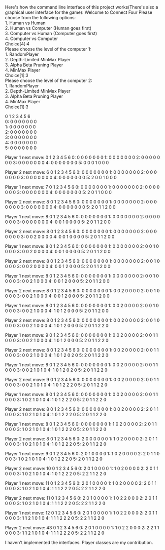 Here's how the command line interface of this project works(There's also a graphical user interface for the game):
Welcome to Connect Four 
Please choose from the following options:  
    1. Human vs Human  
    2. Human vs Computer (Human goes first)  
    3. Computer vs Human (Computer goes first)  
    4. Computer vs Computer  
Choice[4]:4  
Please choose the level of the computer 1:  
    1. RandomPlayer  
    2. Depth-Limited MinMax Player  
    3. Alpha Beta Pruning Player  
    4. MinMax Player  
Choice[1]:3  
Please choose the level of the computer 2:  
    1. RandomPlayer  
    2. Depth-Limited MinMax Player  
    3. Alpha Beta Pruning Player  
    4. MinMax Player  
Choice[1]:3  
  
   0 1 2 3 4 5 6  
0: 0 0 0 0 0 0 0   
1: 0 0 0 0 0 0 0   
2: 0 0 0 0 0 0 0   
3: 0 0 0 0 0 0 0   
4: 0 0 0 0 0 0 0   
5: 0 0 0 0 0 0 0   
  
Player 1 next move:
   0 1 2 3 4 5 6
0: 0 0 0 0 0 0 0 
1: 0 0 0 0 0 0 0 
2: 0 0 0 0 0 0 0 
3: 0 0 0 0 0 0 0 
4: 0 0 0 0 0 0 0 
5: 0 0 0 1 0 0 0 

Player 2 next move:
6
   0 1 2 3 4 5 6
0: 0 0 0 0 0 0 0 
1: 0 0 0 0 0 0 0 
2: 0 0 0 0 0 0 0 
3: 0 0 0 0 0 0 0 
4: 0 0 0 0 0 0 0 
5: 2 0 0 1 0 0 0 

Player 1 next move:
7
   0 1 2 3 4 5 6
0: 0 0 0 0 0 0 0 
1: 0 0 0 0 0 0 0 
2: 0 0 0 0 0 0 0 
3: 0 0 0 0 0 0 0 
4: 0 0 0 0 0 0 0 
5: 2 0 1 1 0 0 0 

Player 2 next move:
8
   0 1 2 3 4 5 6
0: 0 0 0 0 0 0 0 
1: 0 0 0 0 0 0 0 
2: 0 0 0 0 0 0 0 
3: 0 0 0 0 0 0 0 
4: 0 0 0 0 0 0 0 
5: 2 0 1 1 2 0 0 

Player 1 next move:
8
   0 1 2 3 4 5 6
0: 0 0 0 0 0 0 0 
1: 0 0 0 0 0 0 0 
2: 0 0 0 0 0 0 0 
3: 0 0 0 0 0 0 0 
4: 0 0 1 0 0 0 0 
5: 2 0 1 1 2 0 0 

Player 2 next move:
8
   0 1 2 3 4 5 6
0: 0 0 0 0 0 0 0 
1: 0 0 0 0 0 0 0 
2: 0 0 0 0 0 0 0 
3: 0 0 2 0 0 0 0 
4: 0 0 1 0 0 0 0 
5: 2 0 1 1 2 0 0 

Player 1 next move:
8
   0 1 2 3 4 5 6
0: 0 0 0 0 0 0 0 
1: 0 0 0 0 0 0 0 
2: 0 0 1 0 0 0 0 
3: 0 0 2 0 0 0 0 
4: 0 0 1 0 0 0 0 
5: 2 0 1 1 2 0 0 

Player 2 next move:
8
   0 1 2 3 4 5 6
0: 0 0 0 0 0 0 0 
1: 0 0 0 0 0 0 0 
2: 0 0 1 0 0 0 0 
3: 0 0 2 0 0 0 0 
4: 0 0 1 2 0 0 0 
5: 2 0 1 1 2 0 0 

Player 1 next move:
8
   0 1 2 3 4 5 6
0: 0 0 0 0 0 0 0 
1: 0 0 0 0 0 0 0 
2: 0 0 1 0 0 0 0 
3: 0 0 2 1 0 0 0 
4: 0 0 1 2 0 0 0 
5: 2 0 1 1 2 0 0 

Player 2 next move:
8
   0 1 2 3 4 5 6
0: 0 0 0 0 0 0 0 
1: 0 0 2 0 0 0 0 
2: 0 0 1 0 0 0 0 
3: 0 0 2 1 0 0 0 
4: 0 0 1 2 0 0 0 
5: 2 0 1 1 2 0 0 

Player 1 next move:
8
   0 1 2 3 4 5 6
0: 0 0 0 0 0 0 0 
1: 0 0 2 0 0 0 0 
2: 0 0 1 0 0 0 0 
3: 0 0 2 1 0 0 0 
4: 1 0 1 2 0 0 0 
5: 2 0 1 1 2 0 0 

Player 2 next move:
8
   0 1 2 3 4 5 6
0: 0 0 0 0 0 0 0 
1: 0 0 2 0 0 0 0 
2: 0 0 1 0 0 0 0 
3: 0 0 2 1 0 0 0 
4: 1 0 1 2 0 0 0 
5: 2 0 1 1 2 2 0 

Player 1 next move:
9
   0 1 2 3 4 5 6
0: 0 0 0 0 0 0 0 
1: 0 0 2 0 0 0 0 
2: 0 0 1 1 0 0 0 
3: 0 0 2 1 0 0 0 
4: 1 0 1 2 0 0 0 
5: 2 0 1 1 2 2 0 

Player 2 next move:
8
   0 1 2 3 4 5 6
0: 0 0 0 0 0 0 0 
1: 0 0 2 0 0 0 0 
2: 0 0 1 1 0 0 0 
3: 0 0 2 1 0 0 0 
4: 1 0 1 2 0 2 0 
5: 2 0 1 1 2 2 0 

Player 1 next move:
8
   0 1 2 3 4 5 6
0: 0 0 0 0 0 0 0 
1: 0 0 2 0 0 0 0 
2: 0 0 1 1 0 0 0 
3: 0 0 2 1 0 1 0 
4: 1 0 1 2 0 2 0 
5: 2 0 1 1 2 2 0 

Player 2 next move:
9
   0 1 2 3 4 5 6
0: 0 0 0 0 0 0 0 
1: 0 0 2 0 0 0 0 
2: 0 0 1 1 0 0 0 
3: 0 0 2 1 0 1 0 
4: 1 0 1 2 2 2 0 
5: 2 0 1 1 2 2 0 

Player 1 next move:
8
   0 1 2 3 4 5 6
0: 0 0 0 0 0 0 0 
1: 0 0 2 0 0 0 0 
2: 0 0 1 1 0 0 0 
3: 1 0 2 1 0 1 0 
4: 1 0 1 2 2 2 0 
5: 2 0 1 1 2 2 0 

Player 2 next move:
8
   0 1 2 3 4 5 6
0: 0 0 0 0 0 0 0 
1: 0 0 2 0 0 0 0 
2: 2 0 1 1 0 0 0 
3: 1 0 2 1 0 1 0 
4: 1 0 1 2 2 2 0 
5: 2 0 1 1 2 2 0 

Player 1 next move:
8
   0 1 2 3 4 5 6
0: 0 0 0 0 0 0 0 
1: 1 0 2 0 0 0 0 
2: 2 0 1 1 0 0 0 
3: 1 0 2 1 0 1 0 
4: 1 0 1 2 2 2 0 
5: 2 0 1 1 2 2 0 

Player 2 next move:
8
   0 1 2 3 4 5 6
0: 2 0 0 0 0 0 0 
1: 1 0 2 0 0 0 0 
2: 2 0 1 1 0 0 0 
3: 1 0 2 1 0 1 0 
4: 1 0 1 2 2 2 0 
5: 2 0 1 1 2 2 0 

Player 1 next move:
9
   0 1 2 3 4 5 6
0: 2 0 1 0 0 0 0 
1: 1 0 2 0 0 0 0 
2: 2 0 1 1 0 0 0 
3: 1 0 2 1 0 1 0 
4: 1 0 1 2 2 2 0 
5: 2 0 1 1 2 2 0 

Player 2 next move:
10
   0 1 2 3 4 5 6
0: 2 0 1 0 0 0 0 
1: 1 0 2 0 0 0 0 
2: 2 0 1 1 0 0 0 
3: 1 0 2 1 0 1 0 
4: 1 0 1 2 2 2 0 
5: 2 2 1 1 2 2 0 

Player 1 next move:
11
   0 1 2 3 4 5 6
0: 2 0 1 0 0 0 0 
1: 1 0 2 0 0 0 0 
2: 2 0 1 1 0 0 0 
3: 1 0 2 1 0 1 0 
4: 1 1 1 2 2 2 0 
5: 2 2 1 1 2 2 0 

Player 2 next move:
11
   0 1 2 3 4 5 6
0: 2 0 1 0 0 0 0 
1: 1 0 2 2 0 0 0 
2: 2 0 1 1 0 0 0 
3: 1 0 2 1 0 1 0 
4: 1 1 1 2 2 2 0 
5: 2 2 1 1 2 2 0 

Player 1 next move:
12
   0 1 2 3 4 5 6
0: 2 0 1 0 0 0 0 
1: 1 0 2 2 0 0 0 
2: 2 0 1 1 0 0 0 
3: 1 1 2 1 0 1 0 
4: 1 1 1 2 2 2 0 
5: 2 2 1 1 2 2 0 

Player 2 next move:
43
   0 1 2 3 4 5 6
0: 2 0 1 0 0 0 0 
1: 1 0 2 2 0 0 0 
2: 2 2 1 1 0 0 0 
3: 1 1 2 1 0 1 0 
4: 1 1 1 2 2 2 0 
5: 2 2 1 1 2 2 0 

I haven't implemented the interfaces. Player classes are my contribution.
